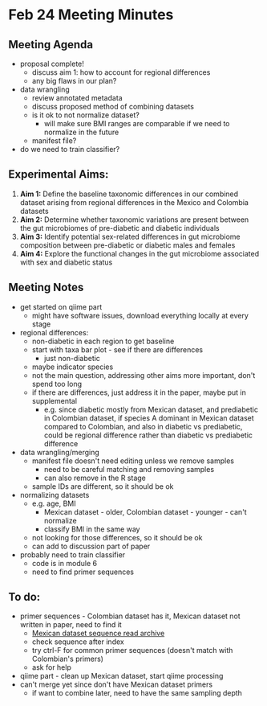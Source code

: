 # Feb 24 Meeting Minutes

## Meeting Agenda
* proposal complete!
  * discuss aim 1: how to account for regional differences
  * any big flaws in our plan?
* data wrangling
  * review annotated metadata
  * discuss proposed method of combining datasets
  * is it ok to not normalize dataset?
    * will make sure BMI ranges are comparable if we need to normalize in the future
  * manifest file? 
* do we need to train classifier?

## Experimental Aims: 
1. **Aim 1:** Define the baseline taxonomic differences in our combined dataset arising from regional differences in the Mexico and Colombia datasets
2. **Aim 2:** Determine whether taxonomic variations are present between the gut microbiomes of pre-diabetic and diabetic individuals
3. **Aim 3:** Identify potential sex-related differences in gut microbiome composition between pre-diabetic or diabetic males and females
4. **Aim 4:** Explore the functional changes in the gut microbiome associated with sex and diabetic status

## Meeting Notes

* get started on qiime part
  * might have software issues, download everything locally at every stage
* regional differences:
  * non-diabetic in each region to get baseline
  * start with taxa bar plot - see if there are differences
    * just non-diabetic
  * maybe indicator species
  * not the main question, addressing other aims more important, don't spend too long
  * if there are differences, just address it in the paper, maybe put in supplemental
    * e.g. since diabetic mostly from Mexican dataset, and prediabetic in Colombian dataset, if species A dominant in Mexican dataset compared to Colombian, and also in diabetic vs prediabetic, could be regional difference rather than diabetic vs prediabetic difference
* data wrangling/merging
  * manifest file doesn't need editing unless we remove samples
    * need to be careful matching and removing samples
    * can also remove in the R stage
  * sample IDs are different, so it should be ok
* normalizing datasets
  * e.g. age, BMI
    * Mexican dataset - older, Colombian dataset - younger - can't normalize
    * classify BMI in the same way
  * not looking for those differences, so it should be ok
  * can add to discussion part of paper
* probably need to train classifier
  * code is in module 6
  * need to find primer sequences

## To do:
* primer sequences - Colombian dataset has it, Mexican dataset not written in paper, need to find it
  * [Mexican dataset sequence read archive](https://www.ncbi.nlm.nih.gov/bioproject/PRJNA719138)
  * check sequence after index
  * try ctrl-F for common primer sequences (doesn't match with Colombian's primers)
  * ask for help
* qiime part - clean up Mexican dataset, start qiime processing
* can't merge yet since don't have Mexican dataset primers
  * if want to combine later, need to have the same sampling depth
